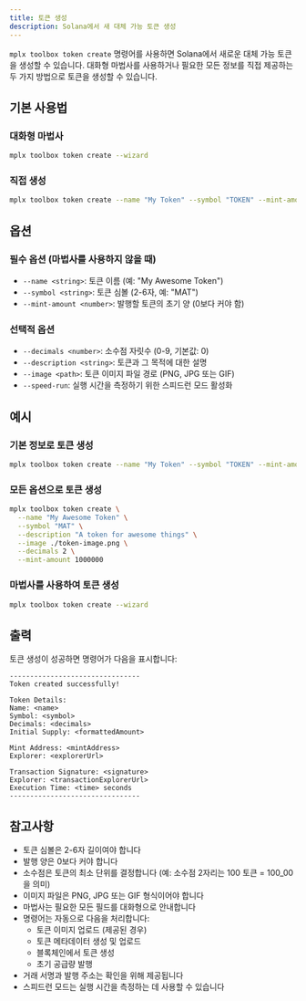 ```yaml
---
title: 토큰 생성
description: Solana에서 새 대체 가능 토큰 생성
---
```


`mplx toolbox token create` 명령어를 사용하면 Solana에서 새로운 대체 가능 토큰을 생성할 수 있습니다. 대화형 마법사를 사용하거나 필요한 모든 정보를 직접 제공하는 두 가지 방법으로 토큰을 생성할 수 있습니다.

## 기본 사용법

### 대화형 마법사
```bash
mplx toolbox token create --wizard
```

### 직접 생성
```bash
mplx toolbox token create --name "My Token" --symbol "TOKEN" --mint-amount 1000000
```

## 옵션

### 필수 옵션 (마법사를 사용하지 않을 때)
- `--name <string>`: 토큰 이름 (예: "My Awesome Token")
- `--symbol <string>`: 토큰 심볼 (2-6자, 예: "MAT")
- `--mint-amount <number>`: 발행할 토큰의 초기 양 (0보다 커야 함)

### 선택적 옵션
- `--decimals <number>`: 소수점 자릿수 (0-9, 기본값: 0)
- `--description <string>`: 토큰과 그 목적에 대한 설명
- `--image <path>`: 토큰 이미지 파일 경로 (PNG, JPG 또는 GIF)
- `--speed-run`: 실행 시간을 측정하기 위한 스피드런 모드 활성화

## 예시

### 기본 정보로 토큰 생성
```bash
mplx toolbox token create --name "My Token" --symbol "TOKEN" --mint-amount 1000000
```

### 모든 옵션으로 토큰 생성
```bash
mplx toolbox token create \
  --name "My Awesome Token" \
  --symbol "MAT" \
  --description "A token for awesome things" \
  --image ./token-image.png \
  --decimals 2 \
  --mint-amount 1000000
```

### 마법사를 사용하여 토큰 생성
```bash
mplx toolbox token create --wizard
```

## 출력

토큰 생성이 성공하면 명령어가 다음을 표시합니다:
```
--------------------------------
Token created successfully!

Token Details:
Name: <name>
Symbol: <symbol>
Decimals: <decimals>
Initial Supply: <formattedAmount>

Mint Address: <mintAddress>
Explorer: <explorerUrl>

Transaction Signature: <signature>
Explorer: <transactionExplorerUrl>
Execution Time: <time> seconds
--------------------------------
```

## 참고사항

- 토큰 심볼은 2-6자 길이여야 합니다
- 발행 양은 0보다 커야 합니다
- 소수점은 토큰의 최소 단위를 결정합니다 (예: 소수점 2자리는 100 토큰 = 100_00을 의미)
- 이미지 파일은 PNG, JPG 또는 GIF 형식이어야 합니다
- 마법사는 필요한 모든 필드를 대화형으로 안내합니다
- 명령어는 자동으로 다음을 처리합니다:
  - 토큰 이미지 업로드 (제공된 경우)
  - 토큰 메타데이터 생성 및 업로드
  - 블록체인에서 토큰 생성
  - 초기 공급량 발행
- 거래 서명과 발행 주소는 확인을 위해 제공됩니다
- 스피드런 모드는 실행 시간을 측정하는 데 사용할 수 있습니다